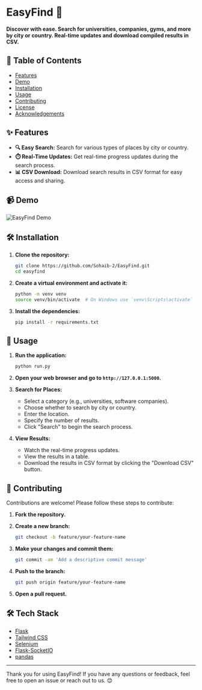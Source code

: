 # EasyFind 🎯

**Discover with ease. Search for universities, companies, gyms, and more by city or country. Real-time updates and download compiled results in CSV.**

## 📖 Table of Contents

- [Features](#features-)
- [Demo](#demo-)
- [Installation](#installation-)
- [Usage](#usage-)
- [Contributing](#contributing-)
- [License](#license-)
- [Acknowledgements](#acknowledgements-)

## ✨ Features

- **🔍 Easy Search:** Search for various types of places by city or country.
- **⏱️ Real-Time Updates:** Get real-time progress updates during the search process.
- **📊 CSV Download:** Download search results in CSV format for easy access and sharing.

## 📹 Demo

![EasyFind Demo](assets/demo.gif)

## 🛠️ Installation

1. **Clone the repository:**

    ```sh
    git clone https://github.com/Sohaib-2/EasyFind.git
    cd easyfind
    ```

2. **Create a virtual environment and activate it:**

    ```sh
    python -m venv venv
    source venv/bin/activate  # On Windows use `venv\Scripts\activate`
    ```

3. **Install the dependencies:**

    ```sh
    pip install -r requirements.txt
    ```

## 🚀 Usage

1. **Run the application:**

    ```sh
    python run.py
    ```

2. **Open your web browser and go to `http://127.0.0.1:5000`.**

3. **Search for Places:**
    - Select a category (e.g., universities, software companies).
    - Choose whether to search by city or country.
    - Enter the location.
    - Specify the number of results.
    - Click "Search" to begin the search process.

4. **View Results:**
    - Watch the real-time progress updates.
    - View the results in a table.
    - Download the results in CSV format by clicking the "Download CSV" button.

## 🤝 Contributing

Contributions are welcome! Please follow these steps to contribute:

1. **Fork the repository.**
2. **Create a new branch:**

    ```sh
    git checkout -b feature/your-feature-name
    ```

3. **Make your changes and commit them:**

    ```sh
    git commit -am 'Add a descriptive commit message'
    ```

4. **Push to the branch:**

    ```sh
    git push origin feature/your-feature-name
    ```

5. **Open a pull request.**

## 🛠️ Tech Stack

- [Flask](https://flask.palletsprojects.com/)
- [Tailwind CSS](https://tailwindcss.com/)
- [Selenium](https://www.selenium.dev/)
- [Flask-SocketIO](https://flask-socketio.readthedocs.io/)
- [pandas](https://pandas.pydata.org/)

---

Thank you for using EasyFind! If you have any questions or feedback, feel free to open an issue or reach out to us. 😊
